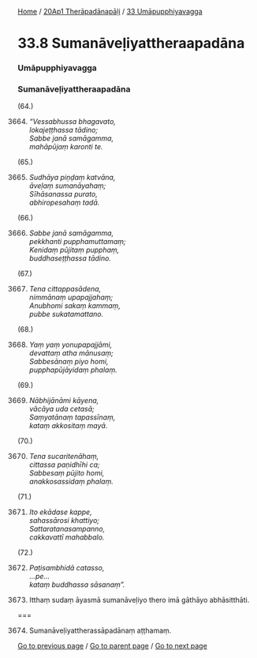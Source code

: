 
[Home](/) / [20Ap1 Therāpadānapāḷi](/tipitaka/20Ap1.md) / [33 Umāpupphiyavagga](/tipitaka/20Ap1/33.md)

# 33.8 Sumanāveḷiyattheraapadāna

### Umāpupphiyavagga

### Sumanāveḷiyattheraapadāna

(64.)

3664. _“Vessabhussa bhagavato,_  
_lokajeṭṭhassa tādino;_  
_Sabbe janā samāgamma,_  
_mahāpūjaṃ karonti te._  


(65.)

3665. _Sudhāya piṇḍaṃ katvāna,_  
_āveḷaṃ sumanāyahaṃ;_  
_Sīhāsanassa purato,_  
_abhiropesahaṃ tadā._  


(66.)

3666. _Sabbe janā samāgamma,_  
_pekkhanti pupphamuttamaṃ;_  
_Kenidaṃ pūjitaṃ pupphaṃ,_  
_buddhaseṭṭhassa tādino._  


(67.)

3667. _Tena cittappasādena,_  
_nimmānaṃ upapajjahaṃ;_  
_Anubhomi sakaṃ kammaṃ,_  
_pubbe sukatamattano._  


(68.)

3668. _Yaṃ yaṃ yonupapajjāmi,_  
_devattaṃ atha mānusaṃ;_  
_Sabbesānaṃ piyo homi,_  
_pupphapūjāyidaṃ phalaṃ._  


(69.)

3669. _Nābhijānāmi kāyena,_  
_vācāya uda cetasā;_  
_Saṃyatānaṃ tapassīnaṃ,_  
_kataṃ akkositaṃ mayā._  


(70.)

3670. _Tena sucaritenāhaṃ,_  
_cittassa paṇidhīhi ca;_  
_Sabbesaṃ pūjito homi,_  
_anakkosassidaṃ phalaṃ._  


(71.)

3671. _Ito ekādase kappe,_  
_sahassārosi khattiyo;_  
_Sattaratanasampanno,_  
_cakkavattī mahabbalo._  


(72.)

3672. _Paṭisambhidā catasso,_  
_…pe…_  
_kataṃ buddhassa sāsanaṃ”._  


3673. Itthaṃ sudaṃ āyasmā sumanāveḷiyo thero imā gāthāyo abhāsitthāti.

===

3674. Sumanāveḷiyattherassāpadānaṃ aṭṭhamaṃ.



[Go to previous page](/tipitaka/20Ap1/33/33.7.md) / [Go to parent page](/tipitaka/20Ap1/33.md) / [Go to next page](/tipitaka/20Ap1/33/33.9.md)


